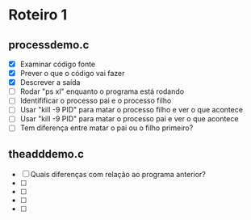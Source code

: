 # Roteiro 1

## processdemo.c
- [x] Examinar código fonte
- [x] Prever o que o código vai fazer
- [x] Descrever a saída
- [ ] Rodar "ps xl" enquanto o programa está rodando
- [ ] Identifificar o processo pai e o processo filho
- [ ] Usar "kill -9 PID" para matar o processo filho e ver o que acontece
- [ ] Usar "kill -9 PID" para matar o processo pai e ver o que acontece
- [ ] Tem diferença entre matar o pai ou o filho primeiro?

## theadddemo.c
- [ ] Quais diferenças com relação ao programa anterior?
- [ ] 
- [ ] 
- [ ] 
- [ ] 